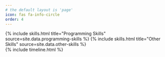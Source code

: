 ```yaml
---
# the default layout is 'page'
icon: fas fa-info-circle
order: 4
---
```


<div class="row">
{% include skills.html title="Programming Skills" source=site.data.programming-skills %}
{% include skills.html title="Other Skills" source=site.data.other-skills %}
</div>

<div class="row">
{% include timeline.html %}
</div>